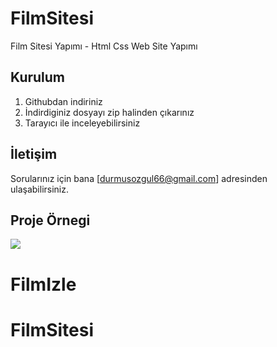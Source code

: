 # FilmSitesi

Film Sitesi Yapımı - Html Css Web Site Yapımı 

## Kurulum

1. Githubdan indiriniz
2. İndirdiginiz dosyayı zip halinden çıkarınız
3. Tarayıcı ile inceleyebilirsiniz

## İletişim

Sorularınız için bana [durmusozgul66@gmail.com] adresinden ulaşabilirsiniz.

<h2> Proje Örnegi </h2>

![](film.gif)

# FilmIzle
# FilmSitesi
